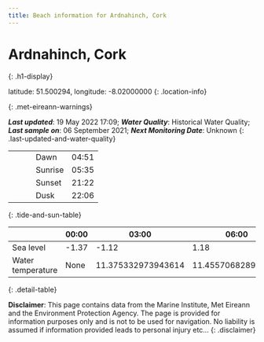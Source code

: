 ```yaml
---
title: Beach information for Ardnahinch, Cork
---
```

# Ardnahinch, Cork 
{: .h1-display}

latitude: 51.500294, longitude: -8.02000000
{: .location-info}


{: .met-eireann-warnings}

___Last updated___: 19 May 2022 17:09; ___Water Quality___: Historical Water Quality;
___Last sample on___: 06 September 2021; ___Next Monitoring Date___: Unknown
{: .last-updated-and-water-quality}

|   |   |   |   |   |
|---|---|---|---|---|
|   |   |   | Dawn  | 04:51 |
|   |   |   | Sunrise  | 05:35 |
|   |   |   | Sunset  | 21:22 |
|   |   |   | Dusk  | 22:06 |
{: .tide-and-sun-table}

<div></div>

| | 00:00 | 03:00 | 06:00 | 09:00 | 12:00 | 15:00 | 18:00 | 21:00 |
|---|---|---|---|---|---|---|---|---|
| Sea level | -1.37 | -1.12 | 1.18 | 0.98| -1.18 | -1.29 | 0.97 | 1.25 |
| Water temperature | None | 11.375332973943614 | 11.455706828923077 | 11.492797986399061 | 11.57947256144433 | 11.5999734563318 | 11.626283623858717 | 11.65264514442768 |
{: .detail-table}

__Disclaimer__: This page contains data from the Marine Institute,
Met Eireann and the Environment Protection Agency. The page is provided for
information purposes only and is not to be used for navigation. No liability
is assumed if information provided leads to personal injury etc...
{: .disclaimer}
